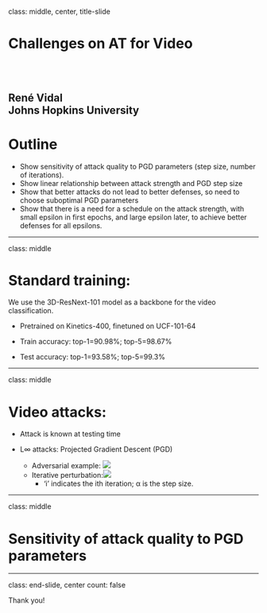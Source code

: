 class: middle, center, title-slide

# Challenges on AT for Video


<br><br>
René Vidal <br>
Johns Hopkins University
---

# Outline

- Show sensitivity of attack quality to PGD parameters (step size, number of iterations).
- Show linear relationship between attack strength and PGD step size
- Show that better attacks do not lead to better defenses, so need to choose suboptimal PGD parameters
- Show that there is a need for a schedule on the attack strength, with small epsilon in first epochs, and large epsilon later, to achieve better defenses for all epsilons.

---

class: middle

# Standard training:

We use the 3D-ResNext-101 model as a backbone for the video classification.​

- Pretrained on Kinetics-400, finetuned on UCF-101-64​

- Train accuracy: top-1=90.98%; top-5=98.67%​

- Test accuracy: top-1=93.58%;  top-5=99.3%​
---

class: middle

# Video attacks:​

- Attack is known at testing time​

- L∞ attacks: Projected Gradient Descent (PGD)​

  - Adversarial example:
    <img src="https://render.githubusercontent.com/render/math?math=e^{i \pi} = -1">
  - Iterative perturbation:​
    <img src="https://render.githubusercontent.com/render/math?math=e^{i \pi} = -1">
    - ‘i’ indicates the ith iteration; α is the step size.​
---


class: middle

# Sensitivity of attack quality to PGD parameters 


---

class: end-slide, center
count: false

Thank you!